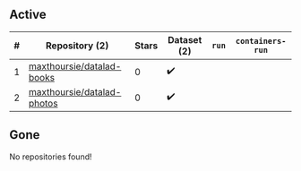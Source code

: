 ## Active
| # | Repository (2) | Stars | Dataset (2) | `run` | `containers-run` |
| --- | --- | --- | --- | --- | --- |
| 1 | [maxthoursie/datalad-books](https://github.com/maxthoursie/datalad-books) | 0 | :heavy_check_mark: |  |  |
| 2 | [maxthoursie/datalad-photos](https://github.com/maxthoursie/datalad-photos) | 0 | :heavy_check_mark: |  |  |

## Gone
No repositories found!
